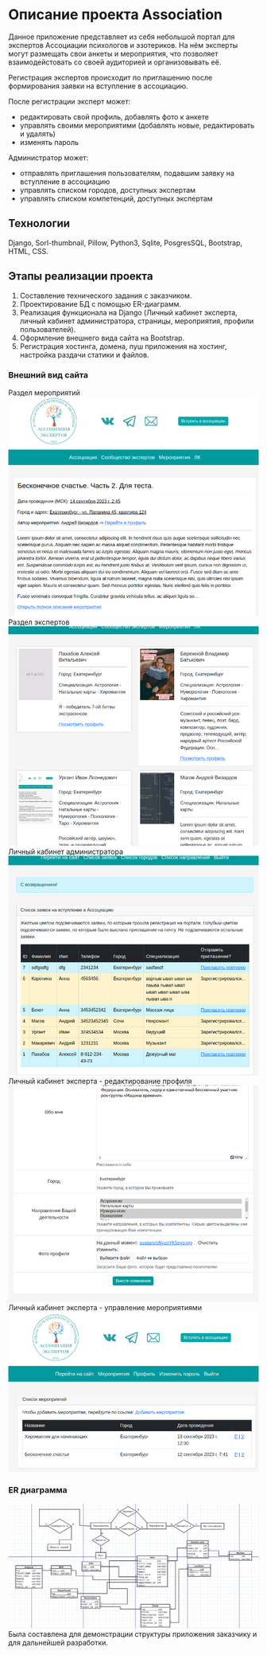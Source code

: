 # Описание проекта Association
Данное приложение представляет из себя небольшой портал для экспертов Ассоциации психологов и эзотериков. На нём эксперты могут размещать свои анкеты и мероприятия, что позволяет взаимодейстовать со своей аудиторией и организовывать её.

Регистрация экспертов происходит по приглашению после формирования заявки на вступление в ассоциацию.

После регистрации эксперт может:
- редактировать свой профиль, добавлять фото к анкете
- управлять своими мероприятими (добавлять новые, редактировать и удалять)
- изменять пароль

Администратор может:
- отправлять приглашения пользователям, подавшим заявку на вступление в ассоциацию
- управлять списком городов, доступных экспертам
- управлять списком компетенций, доступных экспертам

## Технологии
Django, Sorl-thumbnail, Pillow, Python3, Sqlite, PosgresSQL, Bootstrap, HTML, CSS.

## Этапы реализации проекта
1. Составление технического задания с заказчиком.
2. Проектирование БД с помощью ER-диаграмм.
3. Реализация функционала на Django (Личный кабинет эксперта, личный кабинет администратора, страницы, мероприятия, профили пользователей).
4. Оформление внешнего вида сайта на Bootstrap.
5. Регистрация хостинга, домена, пуш приложения на хостинг, настройка раздачи статики и файлов.

### Внешний вид сайта
Раздел мероприятий
![Внешний вид](https://github.com/shakertov/association/blob/main/images/git-2.png)
Раздел экспертов
![Внешний вид](https://github.com/shakertov/association/blob/main/images/git-3.png)
Личный кабинет администратора
![Внешний вид](https://github.com/shakertov/association/blob/main/images/git-4.png)
Личный кабинет эксперта - редактирование профиля
![Внешний вид](https://github.com/shakertov/association/blob/main/images/git-5.png)
Личный кабинет эксперта - управление мероприятиями
![Внешний вид](https://github.com/shakertov/association/blob/main/images/git-6.png)

### ER диаграмма
![ERD](https://github.com/shakertov/association/blob/main/images/git-1.png)
Была составлена для демонстрации структуры приложения заказчику и для дальнейшей разработки.